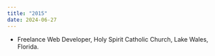 ```yaml
---
title: "2015"
date: 2024-06-27
---
```

- Freelance Web Developer, Holy Spirit Catholic Church, Lake Wales, Florida.

